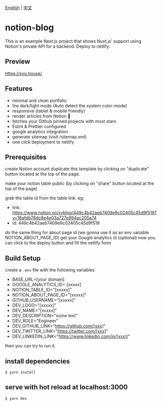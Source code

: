 [English](README.md) | [中文](README.zh.md)

# notion-blog
This is an example Next.js project that shows Nuxt.js' support using Notion's private API for a backend.
Deploy to netlify.

## Preview
https://xyu.house/

## Features

- minimal and clean portfolio
- the dark/light mode (Auto detect the system color-mode)
- responsive (tablet & mobile friendly)
- render articles from Notion 🚀
- fetches your Github pinned projects with most stars
- Eslint & Prettier configured
- google analytics integration
- generate sitemap (visit /sitemap.xml)
- one click deployment to netlify

## Prerequisites
create Notion account
duplicate this template by clicking on "duplicate" button located at the top of the page.

make your notion table public (by clicking on "share" button located at the top of the page)

grab the table id from the table link: eg:

- link: https://www.notion.so/xyblog/449c4b42aeb7409e9c02405c45d9f519?v=18afdb78dc8e4e03a727e994ac205a74
- id: 449c4b42aeb7409e9c02405c45d9f519

do the same thing for about page id (we gonna use it as an env variable NOTION_ABOUT_PAGE_ID)
get your Google analytics id (optional)
now you can click to the deploy button and fill the netlify form


## Build Setup
create a `.env` file with the following variables

- BASE_URL=[your domain]
- GOOGLE_ANALYTICS_ID= [xxxxx]
- NOTION_TABLE_ID="[xxxxx]"
- NOTION_ABOUT_PAGE_ID="[xxxxx]"
- GITHUB_USERNAME="[xxxxx]"
- DEV_LOGO="[xxxxx]"
- DEV_NAME="[xxxxx]"
- DEV_DESCRIPTION="some text"
- DEV_ROLE="Engineer"
- DEV_GITHUB_LINK="https://github.com/[xxx]"
- DEV_TWITTER_LINK="https://twitter.com/[xxx]"
- DEV_LINKEDIN_LINK="https://www.linkedin.com/in/[xxx]/"

then you can try to run it.

## install dependencies
```
$ yarn install
```

## serve with hot reload at localhost:3000
```
$ yarn dev
```


